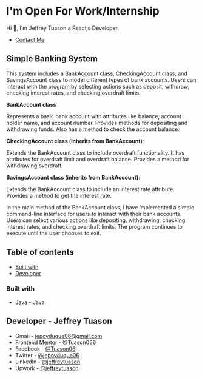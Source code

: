 # I'm Open For Work/Internship

Hi 👋, I'm Jeffrey Tuason a Reactjs Developer.

- [Contact Me ](#developer)

## Simple Banking System

This system includes a BankAccount class, CheckingAccount class, and SavingsAccount class to model different types of bank accounts. Users can interact with the program by selecting actions such as deposit, withdraw, checking interest rates, and checking overdraft limits.

**BankAccount class**

Represents a basic bank account with attributes like balance, account holder name, and account number.
Provides methods for depositing and withdrawing funds.
Also has a method to check the account balance.

**CheckingAccount class (inherits from BankAccount)**:

Extends the BankAccount class to include overdraft functionality.
It has attributes for overdraft limit and overdraft balance.
Provides a method for withdrawing overdraft.

**SavingsAccount class (inherits from BankAccount)**:

Extends the BankAccount class to include an interest rate attribute.
Provides a method to get the interest rate.

In the main method of the BankAccount class, I have implemented a simple command-line interface for users to interact with their bank accounts. Users can select various actions like depositing, withdrawing, checking interest rates, and checking overdraft limits. The program continues to execute until the user chooses to exit.

## Table of contents

- [Built with](#built-with)
- [Developer](#developer)

### Built with

- [Java](https://www.java.com/en/) - Java

## Developer - Jeffrey Tuason

- Gmail - [jepoyduque06@gmail.com](https://mail.google.com/mail/u/0/#inbox?compose=new)
- Frontend Mentor - [@Tuason066](https://www.frontendmentor.io/profile/Tuason066)
- Facebook - [@Tuason06](https://www.facebook.com/Tuason06)
- Twitter - [@jepoyduque06](https://www.twitter.com/jepoyduque06)
- LinkedIn - [@jeffreytuason](https://www.linkedin.com/in/jeffreytuason/)
- Upwork - [@jeffreytuason](https://www.upwork.com/freelancers/~01ceb92ba1bd22d563)
